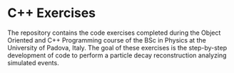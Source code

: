 # C++ Exercises

The repository contains the code exercises completed during the Object Oriented and C++ Programming course of the BSc in Physics at the University of Padova, Italy. The goal of these exercises is the step-by-step development of code to perform a particle decay reconstruction analyzing simulated events.

